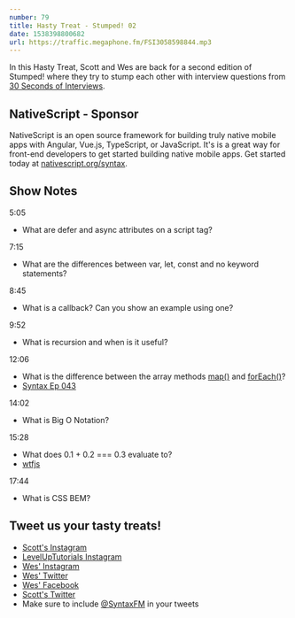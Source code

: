 ```yaml
---
number: 79
title: Hasty Treat - Stumped! 02
date: 1538398800682
url: https://traffic.megaphone.fm/FSI3058598844.mp3
---
```


In this Hasty Treat, Scott and Wes are back for a second edition of Stumped! where they try to stump each other with interview questions from [30 Seconds of Interviews](https://30secondsofinterviews.org/).

## NativeScript - Sponsor

NativeScript is an open source framework for building truly native mobile apps with Angular, Vue.js, TypeScript, or JavaScript. It's is a great way for front-end developers to get started building native mobile apps. Get started today at [nativescript.org/syntax](https://nativescript.org/syntax).

## Show Notes

5:05

* What are defer and async attributes on a script tag?

7:15

* What are the differences between var, let, const and no keyword statements?

8:45

* What is a callback? Can you show an example using one?

9:52

* What is recursion and when is it useful?

12:06

* What is the difference between the array methods [map()](https://developer.mozilla.org/en-US/docs/Web/JavaScript/Reference/Global_Objects/Array/map) and [forEach()](https://developer.mozilla.org/en-US/docs/Web/JavaScript/Reference/Global_Objects/Array/forEach)?
* [Syntax Ep 043](https://syntax.fm/show/043/20-javascript-array-and-object-methods-to-make-you-a-better-developer)

14:02

* What is Big O Notation?

15:28

* What does 0.1 + 0.2 === 0.3 evaluate to?
* [wtfjs](https://wtfjs.com/)

17:44

* What is CSS BEM?

## Tweet us your tasty treats!

* [Scott's Instagram](https://www.instagram.com/stolinski/)
* [LevelUpTutorials Instagram](https://www.instagram.com/LevelUpTutorials/)
* [Wes' Instagram](https://www.instagram.com/wesbos/)
* [Wes' Twitter](https://twitter.com/wesbos)
* [Wes' Facebook](https://www.facebook.com/wesbos.developer)
* [Scott's Twitter](https://twitter.com/stolinski)
* Make sure to include [@SyntaxFM](https://twitter.com/SyntaxFM) in your tweets
